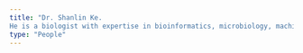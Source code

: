 ```yaml
---
title: "Dr. Shanlin Ke.
He is a biologist with expertise in bioinformatics, microbiology, machine learning, and wet-lab experiments."
type: "People"
---
```

